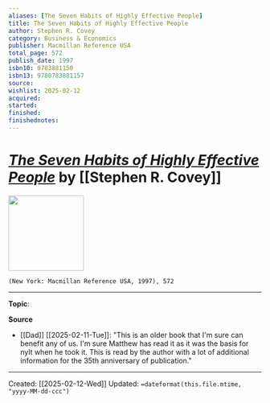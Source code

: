 ```yaml
---
aliases: [The Seven Habits of Highly Effective People]
title: The Seven Habits of Highly Effective People
author: Stephen R. Covey
category: Business & Economics
publisher: Macmillan Reference USA
total_page: 572
publish_date: 1997
isbn10: 0783881150
isbn13: 9780783881157
source: 
wishlist: 2025-02-12
acquired: 
started: 
finished: 
finishednotes: 
---
```

# *[The Seven Habits of Highly Effective People]()* by [[Stephen R. Covey]]

<img src="http://books.google.com/books/content?id=hENIewAACAAJ&printsec=frontcover&img=1&zoom=1&source=gbs_api" width=150>

`(New York: Macmillan Reference USA, 1997), 572`



--- 
**Topic**: 

**Source**
- [[Dad]] [[2025-02-11-Tue]]: "This is an older book that I'm sure can benefit any of us. I'm sure Matthew has read it as it was the basis for nylt when he took it. This is read by the author with a lot of additional information for the 35th anniversary of publication."
 
---
Created: [[2025-02-12-Wed]]
Updated: `=dateformat(this.file.mtime, "yyyy-MM-dd-ccc")`